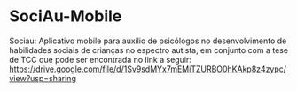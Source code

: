 # SociAu-Mobile

Sociau: Aplicativo mobile para auxílio de psicólogos no desenvolvimento de habilidades sociais de crianças no espectro autista, em conjunto com a tese de TCC que pode ser encontrada no link a seguir: https://drive.google.com/file/d/1Sv9sdMYx7mEMiTZURBO0hKAkp8z4zypc/view?usp=sharing
